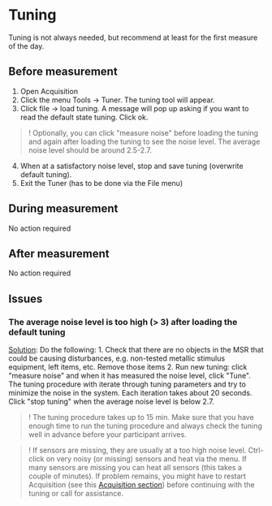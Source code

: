 # Tuning
Tuning is not always needed, but recommend at least for the first measure of the day.

## Before measurement
1. Open Acquisition
2. Click the menu Tools -> Tuner. The tuning tool will appear.
3. Click file -> load tuning. A message will pop up asking if you want to read the default state tuning. Click ok.

> ! Optionally, you can click "measure noise" before loading the tuning and again after loading the tuning to see the noise level.
> The average noise level should be around 2.5-2.7.

4. When at a satisfactory noise level, stop and save tuning (overwrite default tuning).
5. Exit the Tuner (has to be done via the File menu)

## During measurement
No action required

## After measurement
No action required

## Issues

### The average noise level is too high (> 3) after loading the default tuning

<u>Solution</u>: Do the following:
    1. Check that there are no objects in the MSR that could be causing disturbances, e.g. non-tested metallic stimulus equipment, left items, etc. Remove those items
    2. Run new tuning: click "measure noise" and when it has measured the noise level, click "Tune". The tuning procedure with iterate through tuning parameters and try to minimize the noise in the system. Each iteration takes about 20 seconds. Click "stop tuning" when the average noise level is below 2.7.

> ! The tuning procedure takes up to 15 min. Make sure that you have enough time to run the tuning procedure and always check the tuning well in advance before your participant arrives.

> ! If sensors are missing, they are usually at a too high noise level. Ctrl-click on very noisy (or missing) sensors and heat via the menu. If many sensors are missing you can heat all sensors (this takes a couple of minutes). If problem remains, you might have to restart Acquisition (see this [Acquisition section](Acquisition.md)) before continuing with the tuning or call for assistance.
